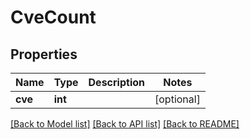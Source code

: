 # CveCount

## Properties
Name | Type | Description | Notes
------------ | ------------- | ------------- | -------------
**cve** | **int** |  | [optional] 

[[Back to Model list]](../README.md#documentation-for-models) [[Back to API list]](../README.md#documentation-for-api-endpoints) [[Back to README]](../README.md)


